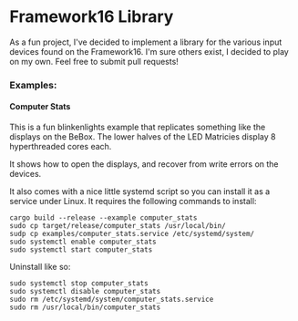Framework16 Library
==============================================================================

As a fun project, I've decided to implement a library for the various input
devices found on the Framework16. I'm sure others exist, I decided to play on
my own. Feel free to submit pull requests!

### Examples:

#### Computer Stats

This is a fun blinkenlights example that replicates something like the
displays on the BeBox. The lower halves of the LED Matricies display
8 hyperthreaded cores each.

It shows how to open the displays, and recover from write errors on the
devices.

It also comes with a nice little systemd script so you can install it
as a service under Linux. It requires the following commands to install:

```
cargo build --release --example computer_stats
sudo cp target/release/computer_stats /usr/local/bin/
sudp cp examples/computer_stats.service /etc/systemd/system/
sudo systemctl enable computer_stats
sudo systemctl start computer_stats
```

Uninstall like so:

```
sudo systemctl stop computer_stats
sudo systemctl disable computer_stats
sudo rm /etc/systemd/system/computer_stats.service
sudo rm /usr/local/bin/computer_stats
```
